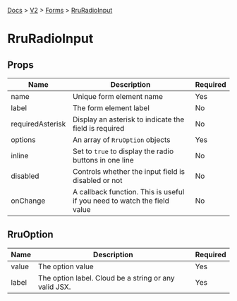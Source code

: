[Docs](/) > [V2](/docs/v2/get-started) > [Forms](/docs/v2/components/RruForm) > [RruRadioInput](/docs/v2/components/RruRadioInput)

# RruRadioInput

## Props

| Name             | Description                                                              | Required |
| ---------------- | ------------------------------------------------------------------------ | -------- |
| name             | Unique form element name                                                 | Yes      |
| label            | The form element label                                                   | No       |
| requiredAsterisk | Display an asterisk to indicate the field is required                    | No       |
| options          | An array of `RruOption` objects                                          | Yes      |
| inline           | Set to `true` to display the radio buttons in one line                   | No       |
| disabled         | Controls whether the input field is disabled or not                      | No       |
| onChange         | A callback function. This is useful if you need to watch the field value | No       |

## RruOption

| Name  | Description                                           | Required |
| ----- | ----------------------------------------------------- | -------- |
| value | The option value                                      | Yes      |
| label | The option label. Cloud be a string or any valid JSX. | Yes      |
